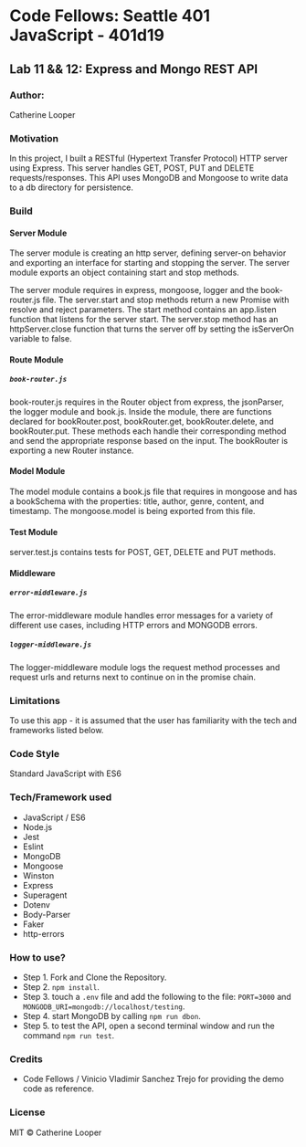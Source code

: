 # Code Fellows: Seattle 401 JavaScript - 401d19

##  Lab 11 && 12: Express and Mongo REST API

### Author:
 Catherine Looper

### Motivation

In this project, I built a RESTful (Hypertext Transfer Protocol) HTTP server using Express. This server handles GET, POST, PUT and DELETE requests/responses. This API uses MongoDB and Mongoose to write data to a db directory for persistence.

### Build

#### Server Module

The server module is creating an http server, defining server-on behavior and exporting an interface for starting and stopping the server. The server module exports an object containing start and stop methods.

The server module requires in express, mongoose, logger and the book-router.js file. The server.start and stop methods return a new Promise with resolve and reject parameters. The start method contains an app.listen function that listens for the server start. The server.stop method has an httpServer.close function that turns the server off by setting the isServerOn variable to false.

#### Route Module

##### ```book-router.js```

book-router.js requires in the Router object from express, the jsonParser, the logger module  and book.js. Inside the module, there are functions declared for bookRouter.post, bookRouter.get, bookRouter.delete, and bookRouter.put. These methods each handle their corresponding method and send the appropriate response based on the input. The bookRouter is exporting a new Router instance.

#### Model Module

The model module contains a book.js file that requires in mongoose and has a bookSchema with the properties: title, author, genre, content, and timestamp. The mongoose.model is being exported from this file.
#### Test Module

server.test.js contains tests for POST, GET, DELETE and PUT methods.

#### Middleware

##### `error-middleware.js`

The error-middleware module handles error messages for a variety of different use cases, including HTTP errors and MONGODB errors. 

##### `logger-middleware.js`

The logger-middleware module logs the request method processes and request urls and returns next to continue on in the promise chain.

### Limitations

To use this app - it is assumed that the user has familiarity with the tech and frameworks listed below. 

### Code Style

Standard JavaScript with ES6

### Tech/Framework used

* JavaScript / ES6
* Node.js
* Jest
* Eslint
* MongoDB
* Mongoose
* Winston
* Express
* Superagent
* Dotenv
* Body-Parser
* Faker
* http-errors

### How to use?

* Step 1. Fork and Clone the Repository.
* Step 2. ```npm install```.
* Step 3. touch a ```.env``` file and add the following to the file: ```PORT=3000``` and ```MONGODB_URI=mongodb://localhost/testing```.
* Step 4. start MongoDB by calling ```npm run dbon```.
* Step 5. to test the API, open a second terminal window and run the command ```npm run test```.

### Credits

* Code Fellows / Vinicio Vladimir Sanchez Trejo for providing the demo code as reference.

### License

MIT © Catherine Looper